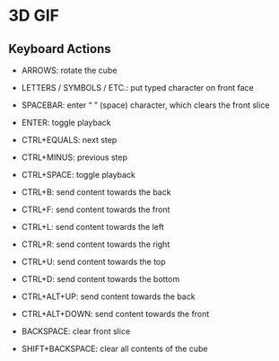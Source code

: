 # 3D GIF

Keyboard Actions
----------

- ARROWS: rotate the cube

- LETTERS / SYMBOLS / ETC.: put typed character on front face
- SPACEBAR: enter “ ” (space) character, which clears the front slice

- ENTER: toggle playback

- CTRL+EQUALS: next step
- CTRL+MINUS: previous step

- CTRL+SPACE: toggle playback

- CTRL+B: send content towards the back
- CTRL+F: send content towards the front
- CTRL+L: send content towards the left
- CTRL+R: send content towards the right
- CTRL+U: send content towards the top
- CTRL+D: send content towards the bottom

- CTRL+ALT+UP: send content towards the back
- CTRL+ALT+DOWN: send content towards the front

- BACKSPACE: clear front slice
- SHIFT+BACKSPACE: clear all contents of the cube
